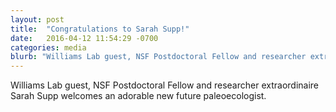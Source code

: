 ```yaml
---
layout: post
title:  "Congratulations to Sarah Supp!"
date:   2016-04-12 11:54:29 -0700
categories: media
blurb: "Williams Lab guest, NSF Postdoctoral Fellow and researcher extraordinaire Sarah Supp welcomes an adorable new future paleoecologist."
---
```

Williams Lab guest, NSF Postdoctoral Fellow and researcher extraordinaire Sarah Supp welcomes an adorable new future paleoecologist.
